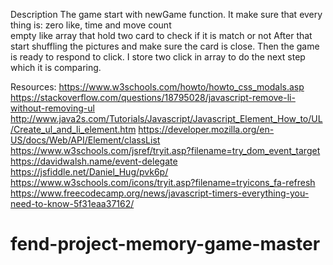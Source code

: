 Description 
The game start with newGame function. It make sure that every thing is:
	 zero like, time and move count  
	 empty like array that hold two card to check if it is match or not
After that start shuffling the pictures and make sure the card is close. Then the game is ready to respond to click. I store two click in array to do the next step which it is comparing.

Resources:
https://www.w3schools.com/howto/howto_css_modals.asp
https://stackoverflow.com/questions/18795028/javascript-remove-li-without-removing-ul
http://www.java2s.com/Tutorials/Javascript/Javascript_Element_How_to/UL/Create_ul_and_li_element.htm
https://developer.mozilla.org/en-US/docs/Web/API/Element/classList
https://www.w3schools.com/jsref/tryit.asp?filename=try_dom_event_target
https://davidwalsh.name/event-delegate
https://jsfiddle.net/Daniel_Hug/pvk6p/
https://www.w3schools.com/icons/tryit.asp?filename=tryicons_fa-refresh
https://www.freecodecamp.org/news/javascript-timers-everything-you-need-to-know-5f31eaa37162/
# fend-project-memory-game-master
